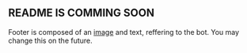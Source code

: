 ## README IS COMMING SOON

Footer is composed of an [image](https://img.shields.io/badge/Sergyland-Dicord--Alert-black?style=for-the-badge&logo=github) and text, reffering to the bot. You may change this on the future.
